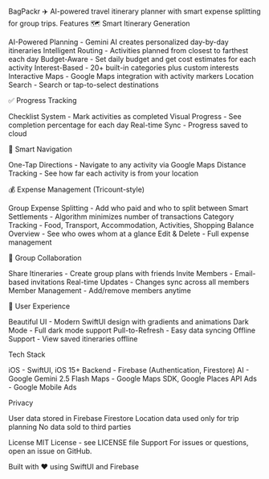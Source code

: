 BagPackr ✈️
AI-powered travel itinerary planner with smart expense splitting for group trips.
Features
🗺️ Smart Itinerary Generation

AI-Powered Planning - Gemini AI creates personalized day-by-day itineraries
Intelligent Routing - Activities planned from closest to farthest each day
Budget-Aware - Set daily budget and get cost estimates for each activity
Interest-Based - 20+ built-in categories plus custom interests
Interactive Maps - Google Maps integration with activity markers
Location Search - Search or tap-to-select destinations

✅ Progress Tracking

Checklist System - Mark activities as completed
Visual Progress - See completion percentage for each day
Real-time Sync - Progress saved to cloud

🧭 Smart Navigation

One-Tap Directions - Navigate to any activity via Google Maps
Distance Tracking - See how far each activity is from your location

💰 Expense Management (Tricount-style)

Group Expense Splitting - Add who paid and who to split between
Smart Settlements - Algorithm minimizes number of transactions
Category Tracking - Food, Transport, Accommodation, Activities, Shopping
Balance Overview - See who owes whom at a glance
Edit & Delete - Full expense management

👥 Group Collaboration

Share Itineraries - Create group plans with friends
Invite Members - Email-based invitations
Real-time Updates - Changes sync across all members
Member Management - Add/remove members anytime

📱 User Experience

Beautiful UI - Modern SwiftUI design with gradients and animations
Dark Mode - Full dark mode support
Pull-to-Refresh - Easy data syncing
Offline Support - View saved itineraries offline

Tech Stack

iOS - SwiftUI, iOS 15+
Backend - Firebase (Authentication, Firestore)
AI - Google Gemini 2.5 Flash
Maps - Google Maps SDK, Google Places API
Ads - Google Mobile Ads

Privacy

User data stored in Firebase Firestore
Location data used only for trip planning
No data sold to third parties

License
MIT License - see LICENSE file
Support
For issues or questions, open an issue on GitHub.

Built with ❤️ using SwiftUI and Firebase
